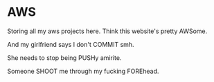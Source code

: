 # AWS
Storing all my aws projects here. Think this website's pretty AWSome.
 
And my girlfriend says I don't COMMIT smh.

She needs to stop being PUSHy amirite. 

Someone SHOOT me through my fucking FOREhead.